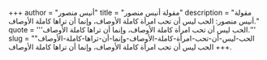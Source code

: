 +++
author = "أنيس منصور"
title = "مقولة أنيس منصور"
description = "مقولة أنيس منصور: الحب ليس أن تحب امرأة كاملة الأوصاف، وإنما أن تراها كاملة الأوصاف."
quote = '''الحب ليس أن تحب امرأة كاملة الأوصاف، وإنما أن تراها كاملة الأوصاف.'''
slug = "الحب-ليس-أن-تحب-امرأة-كاملة-الأوصاف-وإنما-أن-تراها-كاملة-الأوصاف"
+++
الحب ليس أن تحب امرأة كاملة الأوصاف، وإنما أن تراها كاملة الأوصاف.
